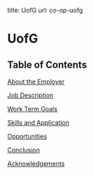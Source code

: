 title: UofG
url: co-op-uofg

<h1 class="u-lead center">UofG</h1>

<h2 class="u-sublead">Table of Contents</h2>

[About the Employer]({{site_url}}/co-op/uofg/about-the-employer)

[Job Description]({{site_url}}/co-op/uofg/job-description)

[Work Term Goals]({{site_url}}/co-op/uofg/work-term-goals)

[Skills and Application]({{site_url}}/co-op/uofg/skills-and-application)

[Opportunities]({{site_url}}/co-op/uofg/opportunities)

[Conclusion]({{site_url}}/co-op/uofg/conclusion)

[Acknowledgements]({{site_url}}/co-op/uofg/acknowledgements)